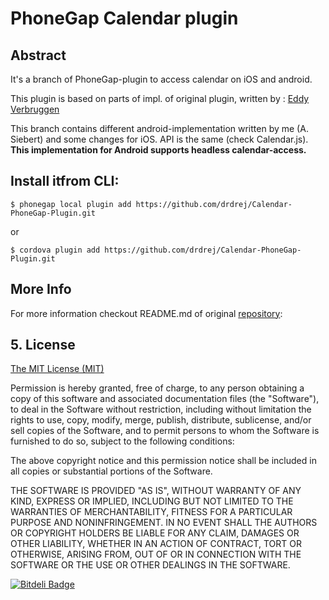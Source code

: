 # PhoneGap Calendar plugin

## Abstract
 
It's a branch of PhoneGap-plugin to access calendar on iOS and android. 
 
This plugin is based on parts of impl. of original plugin, written by : [Eddy Verbruggen](http://www.x-services.nl)


This branch contains different android-implementation written by me (A. Siebert) and some changes for iOS.
API is the same (check Calendar.js). **This implementation for Android supports headless calendar-access.**  


## Install itfrom CLI:

```
$ phonegap local plugin add https://github.com/drdrej/Calendar-PhoneGap-Plugin.git
```
or
```
$ cordova plugin add https://github.com/drdrej/Calendar-PhoneGap-Plugin.git
```

## More Info

For more information checkout README.md of original [repository](https://github.com/EddyVerbruggen/Calendar-PhoneGap-Plugin):


## 5. License

[The MIT License (MIT)](http://www.opensource.org/licenses/mit-license.html)

Permission is hereby granted, free of charge, to any person obtaining a copy
of this software and associated documentation files (the "Software"), to deal
in the Software without restriction, including without limitation the rights
to use, copy, modify, merge, publish, distribute, sublicense, and/or sell
copies of the Software, and to permit persons to whom the Software is
furnished to do so, subject to the following conditions:

The above copyright notice and this permission notice shall be included in
all copies or substantial portions of the Software.

THE SOFTWARE IS PROVIDED "AS IS", WITHOUT WARRANTY OF ANY KIND, EXPRESS OR
IMPLIED, INCLUDING BUT NOT LIMITED TO THE WARRANTIES OF MERCHANTABILITY,
FITNESS FOR A PARTICULAR PURPOSE AND NONINFRINGEMENT. IN NO EVENT SHALL THE
AUTHORS OR COPYRIGHT HOLDERS BE LIABLE FOR ANY CLAIM, DAMAGES OR OTHER
LIABILITY, WHETHER IN AN ACTION OF CONTRACT, TORT OR OTHERWISE, ARISING FROM,
OUT OF OR IN CONNECTION WITH THE SOFTWARE OR THE USE OR OTHER DEALINGS IN
THE SOFTWARE.


[![Bitdeli Badge](https://d2weczhvl823v0.cloudfront.net/EddyVerbruggen/calendar-phonegap-plugin/trend.png)](https://bitdeli.com/free "Bitdeli Badge")

